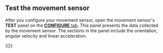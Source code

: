 ## Test the movement sensor

After you configure your movement sensor, open the movement sensor's **TEST** panel on the [**CONFIGURE** tab](/configure/).
This panel presents the data collected by the movement sensor.
The sections in the panel include the orientation, angular velocity and linear acceleration.

{{<imgproc src="/components/movement-sensor/movement-sensor-control-tab-imu.png" resize="800x" declaredimensions=true alt="The movement sensor component in the test panel">}}

